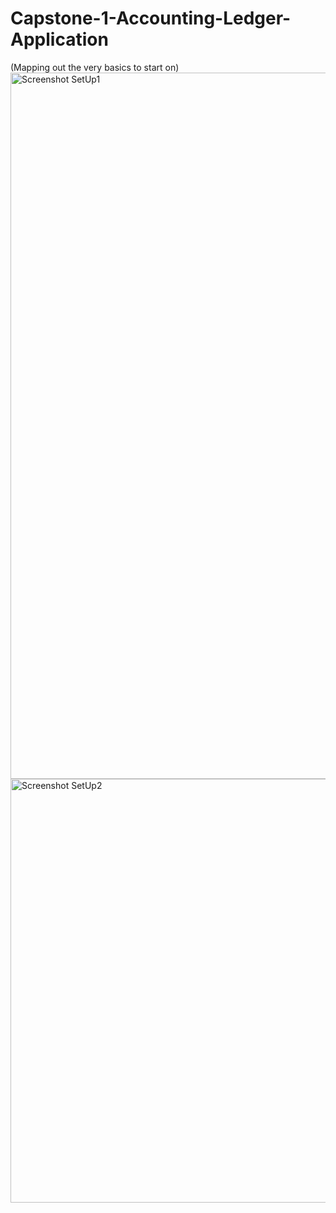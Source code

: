 # Capstone-1-Accounting-Ledger-Application

(Mapping out the very basics to start on)
<img width="1919" height="1130" alt="Screenshot SetUp1" src="https://github.com/user-attachments/assets/3db2e629-fdcf-473d-9a23-1c487a25fa2e" />
<img width="1918" height="678" alt="Screenshot SetUp2" src="https://github.com/user-attachments/assets/6b841081-6d58-46d1-be1f-aaefa3f221fa" />
